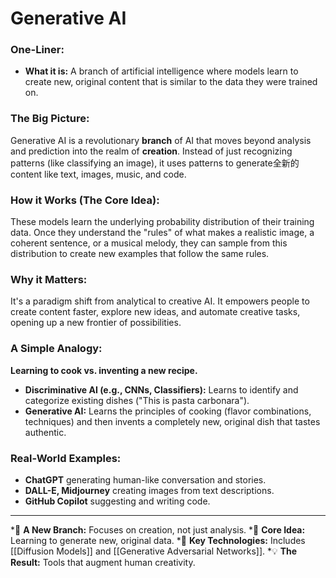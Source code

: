 # Generative AI

### One-Liner:
*   **What it is:** A branch of artificial intelligence where models learn to create new, original content that is similar to the data they were trained on.

### The Big Picture:
Generative AI is a revolutionary **branch** of AI that moves beyond analysis and prediction into the realm of **creation**. Instead of just recognizing patterns (like classifying an image), it uses patterns to generate全新的 content like text, images, music, and code.

### How it Works (The Core Idea):
These models learn the underlying probability distribution of their training data. Once they understand the "rules" of what makes a realistic image, a coherent sentence, or a musical melody, they can sample from this distribution to create new examples that follow the same rules.

### Why it Matters:
It's a paradigm shift from analytical to creative AI. It empowers people to create content faster, explore new ideas, and automate creative tasks, opening up a new frontier of possibilities.

### A Simple Analogy:
**Learning to cook vs. inventing a new recipe.**
*   **Discriminative AI (e.g., CNNs, Classifiers):** Learns to identify and categorize existing dishes ("This is pasta carbonara").
*   **Generative AI:** Learns the principles of cooking (flavor combinations, techniques) and then invents a completely new, original dish that tastes authentic.

### Real-World Examples:
*   **ChatGPT** generating human-like conversation and stories.
*   **DALL-E, Midjourney** creating images from text descriptions.
*   **GitHub Copilot** suggesting and writing code.

---
*🌳 **A New Branch:** Focuses on creation, not just analysis.
*🎨 **Core Idea:** Learning to generate new, original data.
*🤖 **Key Technologies:** Includes [[Diffusion Models]] and [[Generative Adversarial Networks]].
*💡 **The Result:** Tools that augment human creativity.
